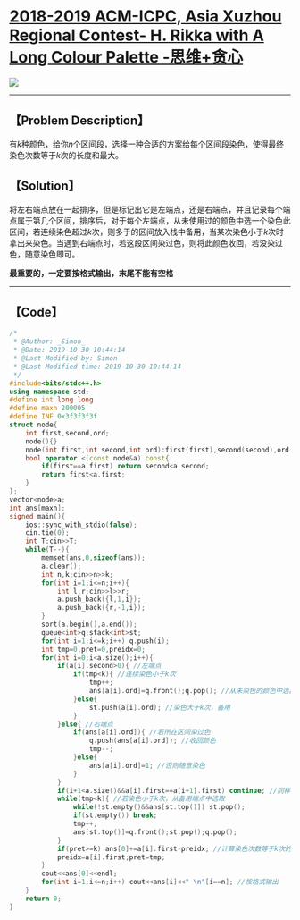 # [2018-2019 ACM-ICPC, Asia Xuzhou Regional Contest- H. Rikka with A Long Colour Palette -思维+贪心](https://codeforces.com/gym/102012) 

![](H:\GitHub\Algorithm\GYM\https___codeforces.com_gym_102012_problem_H.png)

------



## 【Problem Description】

有$k$种颜色，给你$n$个区间段，选择一种合适的方案给每个区间段染色，使得最终染色次数等于$k$次的长度和最大。

## 【Solution】

将左右端点放在一起排序，但是标记出它是左端点，还是右端点，并且记录每个端点属于第几个区间，排序后，对于每个左端点，从未使用过的颜色中选一个染色此区间，若连续染色超过$k$次，则多于的区间放入栈中备用，当某次染色小于$k$次时拿出来染色。当遇到右端点时，若这段区间染过色，则将此颜色收回，若没染过色，随意染色即可。

**最重要的，一定要按格式输出，末尾不能有空格**

------



## 【Code】

```cpp
/*
 * @Author: _Simon_
 * @Date: 2019-10-30 10:44:14 
 * @Last Modified by: Simon
 * @Last Modified time: 2019-10-30 10:44:14
 */ 
#include<bits/stdc++.h>
using namespace std;
#define int long long
#define maxn 200005
#define INF 0x3f3f3f3f
struct node{
	int first,second,ord;
	node(){}
	node(int first,int second,int ord):first(first),second(second),ord(ord){}
	bool operator <(const node&a) const{
		if(first==a.first) return second<a.second;
		return first<a.first;
	}
};
vector<node>a;
int ans[maxn];
signed main(){
	ios::sync_with_stdio(false);
	cin.tie(0);
	int T;cin>>T;
	while(T--){
		memset(ans,0,sizeof(ans));
		a.clear();
		int n,k;cin>>n>>k;
		for(int i=1;i<=n;i++){
			int l,r;cin>>l>>r;
			a.push_back({l,1,i});
			a.push_back({r,-1,i});
		}
		sort(a.begin(),a.end());
		queue<int>q;stack<int>st;
		for(int i=1;i<=k;i++) q.push(i);
		int tmp=0,pret=0,preidx=0;
		for(int i=0;i<a.size();i++){
			if(a[i].second>0){ //左端点
				if(tmp<k){ //连续染色小于k次
					tmp++;
					ans[a[i].ord]=q.front();q.pop(); //从未染色的颜色中选出一个染色
				}else{
					st.push(a[i].ord); //染色大于k次，备用
				}
			}else{ //右端点
				if(ans[a[i].ord]){ //若所在区间染过色
					q.push(ans[a[i].ord]); //收回颜色
					tmp--;
				}else{
					ans[a[i].ord]=1; //否则随意染色
				}
			}
			if(i+1<a.size()&&a[i].first==a[i+1].first) continue; //同样端点一起处理
			while(tmp<k){ //若染色小于k次，从备用端点中选取
				while(!st.empty()&&ans[st.top()]) st.pop();
				if(st.empty()) break;
				tmp++;
				ans[st.top()]=q.front();st.pop();q.pop();
			}
			if(pret>=k) ans[0]+=a[i].first-preidx; //计算染色次数等于k次的长度
			preidx=a[i].first;pret=tmp;
		}
		cout<<ans[0]<<endl;
		for(int i=1;i<=n;i++) cout<<ans[i]<<" \n"[i==n]; //按格式输出
	}
	return 0;
}

```
